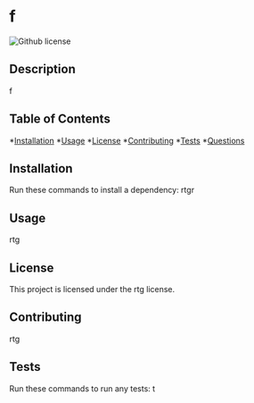 
# f
![Github license](https://img.shields.io/badge/license-MIT-blue.svg)
## Description
  f
 ## Table of Contents
  *[Installation](#installation)
  *[Usage](#usage)
  *[License](#license)
  *[Contributing](#contributing)
  *[Tests](#tests)
  *[Questions](#questions)
  
## Installation
Run these commands to install a dependency:
    rtgr
## Usage
rtg
## License
This project is licensed under the rtg license.
## Contributing
rtg
## Tests
Run these commands to run any tests:
    t
    